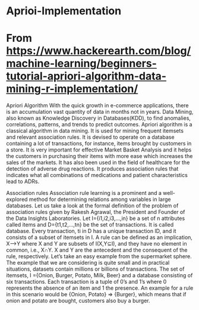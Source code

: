 # Aprioi-Implementation
# From https://www.hackerearth.com/blog/machine-learning/beginners-tutorial-apriori-algorithm-data-mining-r-implementation/


Apriori Algorithm
With the quick growth in e-commerce applications, there is an accumulation vast quantity of data in months not in years. Data Mining, also known as Knowledge Discovery in Databases(KDD), to find anomalies, correlations, patterns, and trends to predict outcomes.
Apriori algorithm is a classical algorithm in data mining. It is used for mining frequent itemsets and relevant association rules. It is devised to operate on a database containing a lot of transactions, for instance, items brought by customers in a store.
It is very important for effective Market Basket Analysis and it helps the customers in purchasing their items with more ease which increases the sales of the markets. It has also been used in the field of healthcare for the detection of adverse drug reactions. It produces association rules that indicates what all combinations of medications and patient characteristics lead to ADRs.

Association rules
Association rule learning is a prominent and a well-explored method for determining relations among variables in large databases. Let us take a look at the formal definition of the problem of association rules given by Rakesh Agrawal, the President and Founder of the Data Insights Laboratories.
Let I={i1,i2,i3,…,in} be a set of n attributes called items and D={t1,t2,…,tn} be the set of transactions. It is called database. Every transaction, ti in D has a unique transaction ID, and it consists of a subset of itemsets in I.
A rule can be defined as an implication, X⟶Y where X and Y are subsets of I(X,Y⊆I), and they have no element in common, i.e., X∩Y. X and Y are the antecedent and the consequent of the rule, respectively.
Let’s take an easy example from the supermarket sphere. The example that we are considering is quite small and in practical situations, datasets contain millions or billions of transactions. The set of itemsets, I ={Onion, Burger, Potato, Milk, Beer} and a database consisting of six transactions. Each transaction is a tuple of 0’s and 1’s where 0 represents the absence of an item and 1 the presence.
An example for a rule in this scenario would be {Onion, Potato} => {Burger}, which means that if onion and potato are bought, customers also buy a burger.
